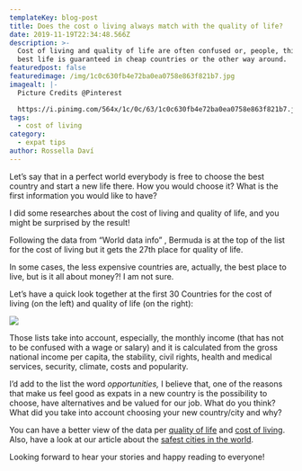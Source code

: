 ```yaml
---
templateKey: blog-post
title: Does the cost o living always match with the quality of life?
date: 2019-11-19T22:34:48.566Z
description: >-
  Cost of living and quality of life are often confused or, people, think the
  best life is guaranteed in cheap countries or the other way around.
featuredpost: false
featuredimage: /img/1c0c630fb4e72ba0ea0758e863f821b7.jpg
imagealt: |-
  Picture Credits @Pinterest

  https://i.pinimg.com/564x/1c/0c/63/1c0c630fb4e72ba0ea0758e863f821b7.jpg
tags:
  - cost of living
category:
  - expat tips
author: Rossella Daví
---
```

Let’s say that in a perfect world everybody is free to choose the best country and start a new life there. How you would choose it? What is the first information you would like to have?

I did some researches about the cost of living and quality of life, and you might be surprised by the result!

Following the data from “World data info” , Bermuda is at the top of the list for the cost of living but it gets the 27th place for quality of life.

In some cases, the less expensive countries are, actually, the best place to live, but is it all about money?! I am not sure.

Let’s have a quick look together at the first 30 Countries for the cost of living (on the left) and quality of life (on the right):

![](/img/cattura.jpg)

Those lists take into account, especially, the monthly income (that has not to be confused with a wage or salary) and it is calculated from the gross national income per capita, the stability, civil rights, health and medical services, security, climate, costs and popularity.

I’d add to the list the word _opportunities,_ I believe that, one of the reasons that make us feel good as expats in a new country is the possibility to choose, have alternatives and be valued for our job. What do you think? What did you take into account choosing your new country/city and why?

You can have a better view of the data per [quality of life](https://www.worlddata.info/quality-of-life.php) and [cost of living](https://www.worlddata.info/cost-of-living.php). Also, have a look at our article about the [safest cities in the world](https://www.thexpatmagazine.com/blog/2019-09-01-top-10-safest-cities-in-the-world/). 

Looking forward to hear your stories and happy reading to everyone!
